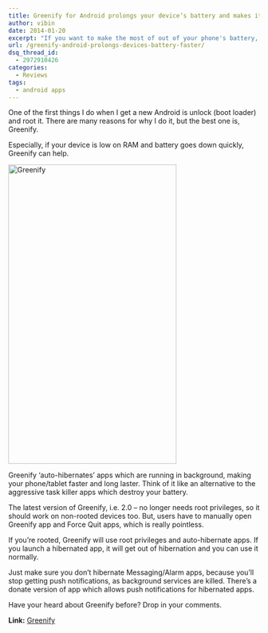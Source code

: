```yaml
---
title: Greenify for Android prolongs your device’s battery and makes it faster
author: vibin
date: 2014-01-20
excerpt: "If you want to make the most of out of your phone's battery, here's an app. And it works well on rooted devices."
url: /greenify-android-prolongs-devices-battery-faster/
dsq_thread_id:
  - 2972910426
categories:
  - Reviews
tags:
  - android apps
---
```

One of the first things I do when I get a new Android is unlock (boot loader) and root it. There are many reasons for why I do it, but the best one is, Greenify.

Especially, if your device is low on RAM and battery goes down quickly, Greenify can help.

[<img class="aligncenter size-medium  wp-image-79391" alt="Greenify " src="http://cdn.devilsworkshop.org/files/2014/01/Screenshot_2014-01-19-16-18-22-337x600.png" width="337" height="600" />][1]

Greenify &#8216;auto-hibernates&#8217; apps which are running in background, making your phone/tablet faster and long laster. Think of it like an alternative to the aggressive task killer apps which destroy your battery.

The latest version of Greenify, i.e. 2.0 &#8211; no longer needs root privileges, so it should work on non-rooted devices too. But, users have to manually open Greenify app and Force Quit apps, which is really pointless.

If you&#8217;re rooted, Greenify will use root privileges and auto-hibernate apps. If you launch a hibernated app, it will get out of hibernation and you can use it normally.

Just make sure you don&#8217;t hibernate Messaging/Alarm apps, because you&#8217;ll stop getting push notifications, as background services are killed. There&#8217;s a donate version of app which allows push notifications for hibernated apps.

Have your heard about Greenify before? Drop in your comments.

**Link:** <a href="https://play.google.com/store/apps/details?id=com.oasisfeng.greenify" onclick="_gaq.push(['_trackEvent', 'outbound-article', 'https://play.google.com/store/apps/details?id=com.oasisfeng.greenify', 'Greenify']);" >Greenify</a>

 [1]: http://cdn.devilsworkshop.org/files/2014/01/Screenshot_2014-01-19-16-18-22.png
